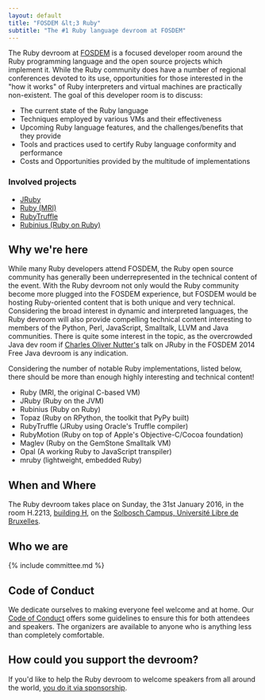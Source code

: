 ```yaml
---
layout: default
title: "FOSDEM &lt;3 Ruby"
subtitle: "The #1 Ruby language devroom at FOSDEM"
---
```



The Ruby devroom at [FOSDEM](http://fosdem.org) is a focused developer room
around the Ruby programming language and the open source projects which
implement it. While the Ruby community does have a number of regional
conferences devoted to its use, opportunities for those interested in the "how
it works" of Ruby interpreters and virtual machines are practically
non-existent. The goal of this developer room is to discuss:

* The current state of the Ruby language
* Techniques employed by various VMs and their effectiveness
* Upcoming Ruby language features, and the challenges/benefits that they provide
* Tools and practices used to certify Ruby language conformity and performance
* Costs and Opportunities provided by the multitude of implementations


### Involved projects

* [JRuby](http://jruby.org)
* [Ruby (MRI)](https://www.ruby-lang.org/)
* [RubyTruffle](http://www.chrisseaton.com/rubytruffle/)
* [Rubinius (Ruby on Ruby)](http://rubini.us/)


## Why we're here

While many Ruby developers attend FOSDEM, the Ruby open source community has
generally been underrepresented in the technical content of the event. With the
Ruby devroom not only would the Ruby community become more plugged into the
FOSDEM experience, but FOSDEM would be hosting Ruby-oriented content that is
both unique and very technical. Considering the broad interest in dynamic and
interpreted languages, the Ruby devroom will also provide compelling technical
content interesting to members of the Python, Perl, JavaScript, Smalltalk, LLVM
and Java communities. There is quite some interest in the topic, as the
overcrowded Java dev room if  [Charles Oliver
Nutter's](https://github.com/headius) talk on JRuby in the FOSDEM 2014 Free
Java devroom is any indication.

Considering the number of notable Ruby implementations, listed below, there
should be more than enough highly interesting and technical content!

* Ruby (MRI, the original C-based VM)
* JRuby (Ruby on the JVM)
* Rubinius (Ruby on Ruby)
* Topaz (Ruby on RPython, the toolkit that PyPy built)
* RubyTruffle (JRuby using Oracle's Truffle compiler)
* RubyMotion (Ruby on top of Apple's Objective-C/Cocoa foundation)
* Maglev (Ruby on the GemStone Smalltalk VM)
* Opal (A working Ruby to JavaScript transpiler)
* mruby (lightweight, embedded Ruby)

## When and Where

The Ruby devroom takes place on Sunday, the 31st January 2016, in the room H.2213,
[building H](https://fosdem.org/2016/schedule/buildings/#h), on the
[Solbosch Campus, Université Libre de Bruxelles](https://goo.gl/maps/52tGkVuKJZS2).

## Who we are

{% include committee.md %}

## Code of Conduct

We dedicate ourselves to making everyone feel welcome and at home. Our
[Code of Conduct](coc) offers some guidelines to ensure this for both
attendees and speakers. The organizers are available to anyone who is anything
less than completely comfortable.

## How could you support the devroom?

If you'd like to help the Ruby devroom to welcome speakers from all around the
world, [you do it via sponsorship](/sponsorship.html).
